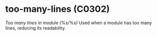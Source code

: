 # too-many-lines (C0302)

*Too many lines in module (%s/%s)* Used when a module has too many
lines, reducing its readability.
